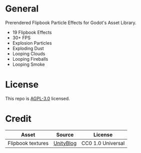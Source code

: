 # General
Prerendered Flipbook Particle Effects for Godot's Asset Library.
* 19 Flipbook Effects
* 30+ FPS
* Explosion Particles
* Exploding Dust
* Looping Clouds
* Looping Fireballs
* Looping Smoke

# License
This repo is [AGPL-3.0](https://tldrlegal.com/license/gnu-affero-general-public-license-v3-(agpl-3.0)) licensed.

# Credit
| Asset | Source | License |
| ------ | ------ | ------ |
| Flipbook textures | [UnityBlog](https://blog.unity.com/technology/free-vfx-image-sequences-flipbooks) | CC0 1.0 Universal |
